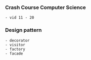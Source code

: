 ### Crash Course Computer Science
    - vid 11 - 20
### Design pattern
    - decorator
    - visitor
    - factory
    - facade